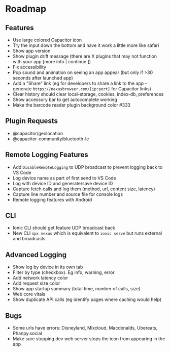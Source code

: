 # Roadmap

## Features

- Use large colored Capacitor icon
- Try the input down the bottom and have it work a little more like safari
- Show app version
- Show plugin drift message (there are X plugins that may not function with your app [more info | continue ])
- Fix accessibility
- Pop sound and animation on seeing an app appear (but only if >30 seconds after launched app)
- Add a "Share" link (eg for developers to share a link to the app - generate `https://nexusbrowser.com/[ip:port]` for Capacitor links)
- Clear history should clear local-storage, cookies, index-db, preferences
- Show accessory bar to get autocomplete working
- Make the barcode reader plugin background color #333

## Plugin Requests
- @capacitor/geolocation
- @capacitor-community/bluetooth-le

## Remote Logging Features
- Add `DisableRemoteLogging` to UDP broadcast to prevent logging back to VS Code
- Log device name as part of first send to VS Code
- Log with device ID and generate/save device ID
- Capture fetch calls and log them (method, url, content size, latency)
- Capture line number and source file for console logs
- Remote logging features with Android

## CLI
- Ionic CLI should get feature UDP broadcast back
- New CLI `npx nexus` which is equivalent to `ionic serve` but runs external and broadcasts

## Advanced Logging
- Show log by device in its own tab
- Filter by type (checkbox). Eg info, warning, error
- Add network latency color
- Add request size color
- Show app startup summary (total time, number of calls, size)
- Web core vitals
- Show duplicate API calls (eg identify pages where caching would help)

## Bugs
- Some urls have errors: Disneyland, Mixcloud, Macdonalds, Ubereats, Phanpy.social
- Make sure stopping dev web server stops the icon from appearing in the app

